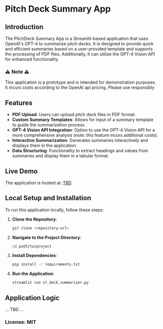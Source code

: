 # Pitch Deck Summary App

## Introduction
The PitchDeck Summary App is a Streamlit-based application that uses OpenAI's GPT-4 to summarize pitch decks. It is designed to provide quick and efficient summaries based on a user-provided template and supports the processing of PDF files. Additionally, it can utilize the GPT-4 Vision API for enhanced functionality.

### ⚠️ Note ⚠️

This application is a prototype and is intended for demonstration purposes. It incurs costs according to the OpenAI api pricing. Please use responsibly
## Features
- **PDF Upload**: Users can upload pitch deck files in PDF format.
- **Custom Summary Templates**: Allows for input of a summary template to guide the summarization process.
- **GPT-4 Vision API Integration**: Option to use the GPT-4 Vision API for a more comprehensive analysis (note: this feature incurs additional costs).
- **Interactive Summarization**: Generates summaries interactively and displays them in the application.
- **Data Structuring**: Functionality to extract headings and values from summaries and display them in a tabular format.

## Live Demo
The application is hosted at: [TBD](TBD)

## Local Setup and Installation
To run this application locally, follow these steps:

1. **Clone the Repository**:
   ```bash
   git clone <repository-url>
2. **Navigate to the Project Directory**:
   ```bash
   cd path/to/project
3. **Install Dependencies**:
   ```bash
   pip install -r requirements.txt
4. **Run the Application**:
   ```bash
   streamlit run st_deck_summarizer.py

## Application Logic
... TBD ...

### License: MIT
   
